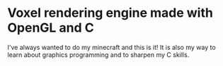 # Voxel rendering engine made with OpenGL and C

I've always wanted to do my minecraft and this is it! It is also my way to learn about graphics programming and to sharpen my C skills.
